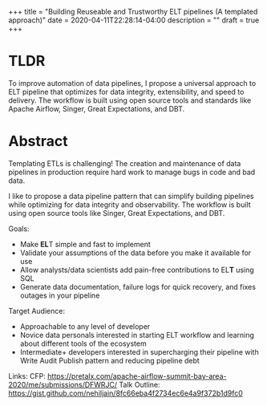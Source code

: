 +++
title = "Building Reuseable and Trustworthy ELT pipelines (A templated approach)"
date = 2020-04-11T22:28:14-04:00
description = ""
draft = true
+++

# TLDR

To improve automation of data pipelines, I propose a universal approach to ELT pipeline that optimizes for data integrity, extensibility, and speed to delivery. The workflow is built using open source tools and standards like Apache Airflow, Singer, Great Expectations, and DBT.

# Abstract

Templating ETLs is challenging! The creation and maintenance of data pipelines in production require hard work to manage bugs in code and bad data. 

I like to propose a data pipeline pattern that can simplify building pipelines while optimizing for data integrity and observability. The workflow is built using open source tools like Singer, Great Expectations, and DBT. 

Goals:

* Make **EL**T simple and fast to implement
* Validate your assumptions of the data before you make it available for use
* Allow analysts/data scientists add pain-free contributions to EL**T** using SQL
* Generate data documentation, failure logs for quick recovery, and fixes outages in your pipeline

Target Audience:

* Approachable to any level of developer
* Novice data personals interested in starting ELT workflow and learning about different tools of the ecosystem
* Intermediate+ developers interested in supercharging their pipeline with Write Audit Publish pattern and reducing pipeline debt

Links:
CFP: https://pretalx.com/apache-airflow-summit-bay-area-2020/me/submissions/DFWRJC/
Talk Outline: https://gist.github.com/nehiljain/8fc66eba4f2734ec6e4a9f372b1d9fc0